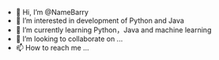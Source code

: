 - 👋 Hi, I’m @NameBarry
- 👀 I’m interested in development of Python and Java
- 🌱 I’m currently learning Python，Java and machine learning
- 💞️ I’m looking to collaborate on ...
- 📫 How to reach me ...

<!---
NameBarry/NameBarry is a ✨ special ✨ repository because its `README.md` (this file) appears on your GitHub profile.
You can click the Preview link to take a look at your changes.
--->
